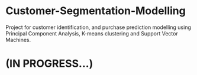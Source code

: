 # Customer-Segmentation-Modelling
Project for customer identification, and purchase prediction modelling using Principal Component Analysis, K-means clustering and Support Vector Machines.

# (IN PROGRESS...)
